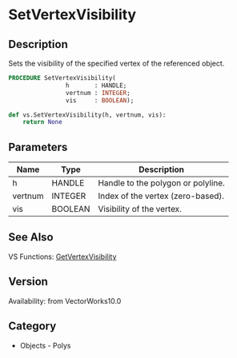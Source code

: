 # SetVertexVisibility

## Description
Sets the visibility of the specified vertex of the referenced object.

```pascal
PROCEDURE SetVertexVisibility(
				h       : HANDLE;
				vertnum : INTEGER;
				vis     : BOOLEAN);
```

```python
def vs.SetVertexVisibility(h, vertnum, vis):
    return None
```

## Parameters
|Name|Type|Description|
|---|---|---|
|h|HANDLE|Handle to the polygon or polyline.|
|vertnum|INTEGER|Index of the vertex (zero-based).|
|vis|BOOLEAN|Visibility of the vertex.|

## See Also
VS Functions:
[GetVertexVisibility](GetVertexVisibility.md)

## Version
Availability: from VectorWorks10.0

## Category
* Objects - Polys

